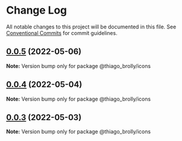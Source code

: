 # Change Log

All notable changes to this project will be documented in this file.
See [Conventional Commits](https://conventionalcommits.org) for commit guidelines.

## [0.0.5](https://github.com/thiagobrolly/ds-exemple/compare/v0.0.4...v0.0.5) (2022-05-06)

**Note:** Version bump only for package @thiago_brolly/icons





## [0.0.4](https://github.com/thiagobrolly/ds-exemple/compare/v0.0.3...v0.0.4) (2022-05-04)

**Note:** Version bump only for package @thiago_brolly/icons





## [0.0.3](https://github.com/thiagobrolly/ds-exemple/compare/v0.0.2...v0.0.3) (2022-05-03)

**Note:** Version bump only for package @thiago_brolly/icons
